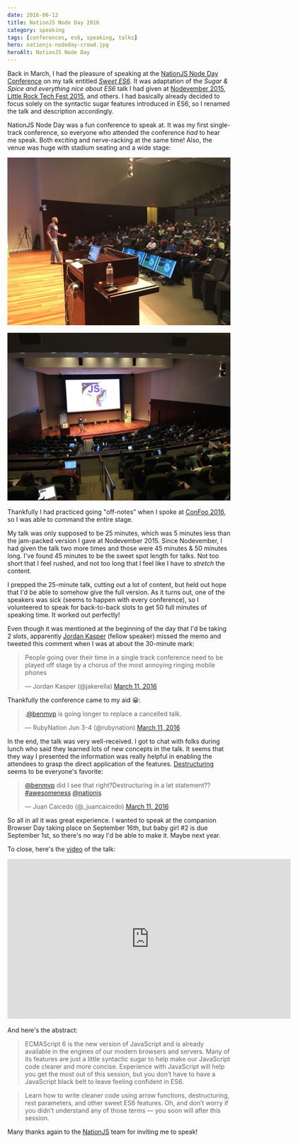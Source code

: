 ```yaml
---
date: 2016-06-12
title: NationJS Node Day 2016
category: speaking
tags: [conferences, es6, speaking, talks]
hero: nationjs-nodeday-crowd.jpg
heroAlt: NationJS Node Day
---
```


Back in March, I had the pleasure of speaking at the [NationJS Node Day Conference](http://nationjs.com/) on my talk entitled [_Sweet ES6_](http://nationjs.com/program#ben_ilegbodu). It was adaptation of the _Sugar & Spice and everything nice about ES6_ talk I had given at [Nodevember 2015](/blog/nodevember-2015/), [Little Rock Tech Fest 2015](/blog/little-rock-tech-fest-2015/), and others. I had basically already decided to focus solely on the syntactic sugar features introduced in ES6, so I renamed the talk and description accordingly.

NationJS Node Day was a fun conference to speak at. It was my first single-track conference, so everyone who attended the conference _had_ to hear me speak. Both exciting and nerve-racking at the same time! Also, the venue was huge with stadium seating and a wide stage:

![Ben Ilegbodu @ NationJS Node Day Crowd](nationjs-nodeday-crowd.jpg)

![Ben Ilegbodu @ NationJS Node Day Crowd Birds-eye](nationjs-nodeday-crowd2.jpg)

Thankfully I had practiced going "off-notes" when I spoke at [ConFoo 2016](http://confoo.ca/en/2016/session/demystifying-es6), so I was able to command the entire stage.

My talk was only supposed to be 25 minutes, which was 5 minutes less than the jam-packed version I gave at Nodevember 2015. Since Nodevember, I had given the talk two more times and those were 45 minutes & 50 minutes long. I've found 45 minutes to be the sweet spot length for talks. Not too short that I feel rushed, and not too long that I feel like I have to _stretch_ the content.

I prepped the 25-minute talk, cutting out a lot of content, but held out hope that I'd be able to somehow give the full version. As it turns out, one of the speakers was sick (seems to happen with every conference), so I volunteered to speak for back-to-back slots to get 50 full minutes of speaking time. It worked out perfectly!

Even though it was mentioned at the beginning of the day that I'd be taking 2 slots, apparently [Jordan Kasper](https://twitter.com/jakerella) (fellow speaker) missed the memo and tweeted this comment when I was at about the 30-minute mark:

<blockquote class="twitter-tweet" data-lang="en"><p lang="en" dir="ltr">People going over their time in a single track conference need to be played off stage by a chorus of the most annoying ringing mobile phones</p>&mdash; Jordan Kasper (@jakerella) <a href="https://twitter.com/jakerella/status/708333847021092864">March 11, 2016</a></blockquote>

Thankfully the conference came to my aid 😀:

<blockquote class="twitter-tweet" data-lang="en"><p lang="en" dir="ltr">.<a href="https://twitter.com/benmvp">@benmvp</a> is going longer to replace a cancelled talk.</p>&mdash; RubyNation Jun 3-4 (@rubynation) <a href="https://twitter.com/rubynation/status/708336135794102272">March 11, 2016</a></blockquote>

In the end, the talk was very well-received. I got to chat with folks during lunch who said they learned lots of new concepts in the talk. It seems that they way I presented the information was really helpful in enabling the attendees to grasp the direct application of the features. [Destructuring](/blog/learning-es6-destructuring/) seems to be everyone's favorite:

<blockquote class="twitter-tweet" data-lang="en"><p lang="en" dir="ltr"><a href="https://twitter.com/benmvp">@benmvp</a> did I see that right?Destructuring in a let statement?? <a href="https://twitter.com/hashtag/awesomeness?src=hash">#awesomeness</a> <a href="https://twitter.com/nationjs">@nationjs</a></p>&mdash; Juan Caicedo (@_juancaicedo) <a href="https://twitter.com/_juancaicedo/status/708331603207004161">March 11, 2016</a></blockquote>

So all in all it was great experience. I wanted to speak at the companion Browser Day taking place on September 16th, but baby girl #2 is due September 1st, so there's no way I'd be able to make it. Maybe next year.

To close, here's the [video](https://vimeopro.com/user24051491/nationjs-node-day-march-11-2016/video/169948346) of the talk:

<iframe src="https://player.vimeo.com/video/169948346" width="640" height="360" frameborder="0" webkitallowfullscreen mozallowfullscreen allowfullscreen></iframe>

And here's the abstract:

> ECMAScript 6 is the new version of JavaScript and is already available in the engines of our modern browsers and servers. Many of its features are just a little syntactic sugar to help make our JavaScript code clearer and more concise. Experience with JavaScript will help you get the most out of this session, but you don’t have to have a JavaScript black belt to leave feeling confident in ES6.

> Learn how to write cleaner code using arrow functions, destructuring, rest parameters, and other sweet ES6 features. Oh, and don’t worry if you didn’t understand any of those terms — you soon will after this session.

Many thanks again to the [NationJS](http://nationjs.com/) team for inviting me to speak!
